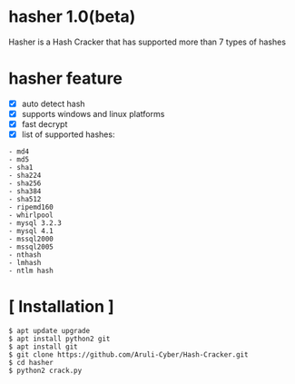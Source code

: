 # hasher 1.0(beta)

Hasher is a Hash Cracker that has supported more than 7 types of hashes

# hasher feature
- [x] auto detect hash
- [x] supports windows and linux platforms
- [x] fast decrypt
- [x] list of supported hashes:
```
- md4
- md5
- sha1
- sha224
- sha256 
- sha384
- sha512
- ripemd160
- whirlpool
- mysql 3.2.3
- mysql 4.1
- mssql2000
- mssql2005
- nthash
- lmhash
- ntlm hash
``` 
# [ Installation ]
```
$ apt update upgrade
$ apt install python2 git
$ apt install git
$ git clone https://github.com/Aruli-Cyber/Hash-Cracker.git
$ cd hasher
$ python2 crack.py
```
